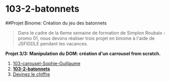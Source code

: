 # 103-2-batonnets
##Projet Binome: Création du jeu des batonnets

> Dans le cadre de la 6eme semaine de formation de Simplon Roubaix - promo 01, nous devons réaliser trois projet en binome à l'aide de JSFIDDLE pendant les vacances.

**Projet 3/3: Manipulation du DOM: création d'un carrousel from scratch.**

1. [103-carousel-Sophie-Guillaume](http://guillaumem59.github.io/103-carousel-Sophie-Guillaume)
1. **[103-2-batonnets](http://guillaumem59.github.io/103-2-batonnets)**
1. [Devinez le chiffre](http://sophie-d.github.io/Devinez-le-chiffre/)
